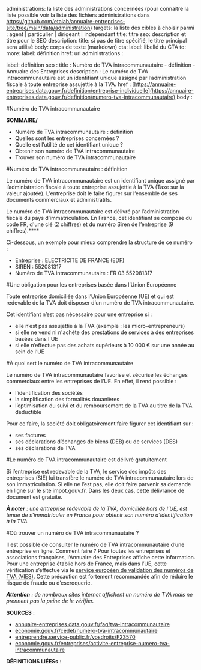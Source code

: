 administrations: la liste des administrations concernées (pour connaitre la liste possible voir la liste des fichiers administrations dans https://github.com/etalab/annuaire-entreprises-site/tree/main/data/administration)
targets: la liste des cibles à choisir parmi : agent | particulier | dirigeant | independant
title: titre
seo: description et titre pour le SEO
description:
title: si pas de titre spécifié, le titre principal sera utilisé
body: corps de texte (markdown)
cta:
label: libellé du CTA
to:
more:
label: définition
href: url
administrations :

label: définition
seo :
  title : Numéro de TVA intracommunautaire - définition - Annuaire des Entreprises
  description : Le numéro de TVA intracommunautaire est un identifiant unique assigné par l’administration fiscale à toute entreprise assujettie à la TVA.
  href : [https://annuaire-entreprises.data.gouv.fr/definition/entreprise-individuelle](https://annuaire-entreprises.data.gouv.fr/definition/numero-tva-intracommunautaire)
body :

#Numéro de TVA intracommunautaire

**SOMMAIRE/**

- Numéro de TVA intracommunautaire : définition
- Quelles sont les entreprises concernées ?
- Quelle est l’utilité de cet identifiant unique ?
- Obtenir son numéro de TVA intracommunautaire
- Trouver son numéro de TVA intracommunautaire

#Numéro de TVA intracommunautaire : définition

Le numéro de TVA intracommunautaire est un identifiant unique assigné par l’administration fiscale à toute entreprise assujettie à la TVA (Taxe sur la valeur ajoutée). L'entreprise doit le faire figurer sur l’ensemble de ses documents commerciaux et administratifs.

Le numéro de TVA intracommunautaire est délivré par l’administration fiscale du pays d’immatriculation. En France, cet identifiant se compose du code FR, d'une clé (2 chiffres) et du numéro Siren de l’entreprise (9 chiffres).****

Ci-dessous, un exemple pour mieux comprendre la structure de ce numéro :

- Entreprise : ELECTRICITE DE FRANCE (EDF)
- SIREN : 552081317
- Numéro de TVA intracommunautaire : FR 03 552081317

#Une obligation pour les entreprises basée dans l’Union Européenne

Toute entreprise domiciliée dans l’Union Européenne (UE) et qui est redevable de la TVA doit disposer d’un numéro de TVA intracommunautaire.

Cet identifiant n’est pas nécessaire pour une entreprise si :

- elle n’est pas assujettie à la TVA (exemple : les micro-entrepreneurs)
- si elle ne vend ni n'achète des prestations de services à des entreprises basées dans l'UE
- si elle n’effectue pas des achats supérieurs à 10 000 € sur une année au sein de l’UE

#À quoi sert le numéro de TVA intracommunautaire

Le numéro de TVA intracommunautaire favorise et sécurise les échanges commerciaux entre les entreprises de l’UE. En effet, il rend possible :

- l’identification des sociétés
- la simplification des formalités douanières
- l’optimisation du suivi et du remboursement de la TVA au titre de la TVA déductible

Pour ce faire, la société doit obligatoirement faire figurer cet identifiant sur :

- ses factures
- ses déclarations d’échanges de biens (DEB) ou de services (DES)
- ses déclarations de TVA

#Le numéro de TVA intracommunautaire est délivré gratuitement

Si l’entreprise est redevable de la TVA, le service des impôts des entreprises (SIE) lui transfère le numéro de TVA intracommunautaire lors de son immatriculation. Si elle ne l’est pas, elle doit faire parvenir sa demande en ligne sur le site impot.gouv.fr. Dans les deux cas, cette délivrance de document est gratuite.

***À noter** : une entreprise redevable de la TVA, domiciliée hors de l’UE, est tenue de s’immatriculer en France pour obtenir son numéro d’identification à la TVA.*

#Où trouver un numéro de TVA intracommunautaire ?

Il est possible de consulter le numéro de TVA intracommunautaire d’une entreprise en ligne. Comment faire ? Pour toutes les entreprises et associations françaises, l’Annuaire des Entreprises affiche cette information. Pour une entreprise établie hors de France, mais dans l’UE, cette vérification s’effectue via le [service européen de validation des numéros de TVA (VIES)](https://ec.europa.eu/taxation_customs/vies/#/vat-validation). Cette précaution est fortement recommandée afin de réduire le risque de fraude ou d’escroquerie.

***Attention** : de nombreux sites internet affichent un numéro de TVA mais ne prennent pas la peine de le vérifier.*

**SOURCES** :
- [annuaire-entreprises.data.gouv.fr/faq/tva-intracommunautaire](https://annuaire-entreprises.data.gouv.fr/faq/tva-intracommunautaire)
- [economie.gouv.fr/cedef/numero-tva-intracommunautaire](https://www.economie.gouv.fr/cedef/numero-tva-intracommunautaire)
- [entreprendre.service-public.fr/vosdroits/F23570](https://entreprendre.service-public.fr/vosdroits/F23570)
- [economie.gouv.fr/entreprises/activite-entreprise-numero-tva-intracommunautaire](https://www.economie.gouv.fr/entreprises/activite-entreprise-numero-tva-intracommunautaire)

**DÉFINITIONS LIÉESs** :


